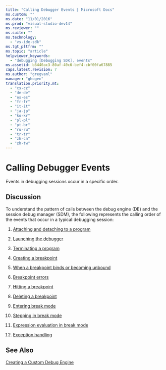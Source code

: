 ```yaml
---
title: "Calling Debugger Events | Microsoft Docs"
ms.custom: ""
ms.date: "11/01/2016"
ms.prod: "visual-studio-dev14"
ms.reviewer: ""
ms.suite: ""
ms.technology: 
  - "vs-ide-sdk"
ms.tgt_pltfrm: ""
ms.topic: "article"
helpviewer_keywords: 
  - "debugging [Debugging SDK], events"
ms.assetid: b3440ac3-80af-40c6-bef4-cbf00fa67885
caps.latest.revision: 7
ms.author: "gregvanl"
manager: "ghogen"
translation.priority.mt: 
  - "cs-cz"
  - "de-de"
  - "es-es"
  - "fr-fr"
  - "it-it"
  - "ja-jp"
  - "ko-kr"
  - "pl-pl"
  - "pt-br"
  - "ru-ru"
  - "tr-tr"
  - "zh-cn"
  - "zh-tw"
---
```

# Calling Debugger Events
Events in debugging sessions occur in a specific order.  
  
## Discussion  
 To understand the pattern of calls between the debug engine (DE) and the session debug manager (SDM), the following represents the calling order of the events that occur in a typical debugging session:  
  
1.  [Attaching and detaching to a program](../../extensibility/debugger/attaching-and-detaching-to-a-program.md)  
  
2.  [Launching the debugger](../../extensibility/debugger/launching-the-debugger.md)  
  
3.  [Terminating a program](../../extensibility/debugger/terminating-a-program.md)  
  
4.  [Creating a breakpoint](../../extensibility/debugger/creating-a-breakpoint.md)  
  
5.  [When a breakpoint binds or becoming unbound](../../extensibility/debugger/when-a-breakpoint-binds-or-becomes-unbound.md)  
  
6.  [Breakpoint errors](../../extensibility/debugger/breakpoint-errors.md)  
  
7.  [Hitting a breakpoint](../../extensibility/debugger/hitting-a-breakpoint.md)  
  
8.  [Deleting a breakpoint](../../extensibility/debugger/deleting-a-breakpoint.md)  
  
9. [Entering break mode](../../extensibility/debugger/entering-break-mode.md)  
  
10. [Stepping in break mode](../../extensibility/debugger/stepping-in-break-mode.md)  
  
11. [Expression evaluation in break mode](../../extensibility/debugger/expression-evaluation-in-break-mode.md)  
  
12. [Exception handling](../../extensibility/debugger/exception-handling-visual-studio-sdk.md)  
  
## See Also  
 [Creating a Custom Debug Engine](../../extensibility/debugger/creating-a-custom-debug-engine.md)